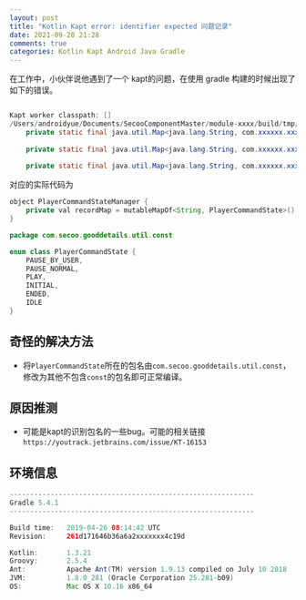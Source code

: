 ```yaml
---
layout: post
title: "Kotlin Kapt error: identifier expected 问题记录"
date: 2021-09-28 21:28
comments: true
categories: Kotlin Kapt Android Java Gradle 
---
```

在工作中，小伙伴说他遇到了一个 kapt的问题，在使用 gradle 构建的时候出现了如下的错误。

```java

Kapt worker classpath: []
/Users/androidyue/Documents/SecooComponentMaster/module-xxxx/build/tmp/kapt3/stubs/debug/com/xxxxx/xxxxx/util/PlayerCommandStateManager.java:7: error: <identifier> expected
    private static final java.util.Map<java.lang.String, com.xxxxxx.xxxxxxx.util.const.PlayerCommandState> recordMap = null;
                                                                                    ^/Users/androidyue/Documents/xxxxxxx/module-xxxxxx/build/tmp/kapt3/stubs/debug/com/xxxxx/xxxxxx/util/PlayerCommandStateManager.java:7: error: <identifier> expected
    private static final java.util.Map<java.lang.String, com.xxxxxx.xxxxxxxx.util.const.PlayerCommandState> recordMap = null;
                                                                                                            ^/Users/androidyue/Documents/xxxxxxx/module-xxxxxx/build/tmp/kapt3/stubs/debug/com/xxxxx/xxxxxxx/util/PlayerCommandStateManager.java:7: error: <identifier> expected
    private static final java.util.Map<java.lang.String, com.xxxxxx.xxxxxxx.util.const.PlayerCommandState> recordMap = null;

```

对应的实际代码为
```java
object PlayerCommandStateManager {
    private val recordMap = mutableMapOf<String, PlayerCommandState>()
}
```

```java
package com.secoo.gooddetails.util.const

enum class PlayerCommandState {
    PAUSE_BY_USER,
    PAUSE_NORMAL,
    PLAY,
    INITIAL,
    ENDED,
    IDLE
}
```

<!--more-->


## 奇怪的解决方法

  * 将`PlayerCommandState`所在的包名由`com.secoo.gooddetails.util.const`，修改为其他不包含`const`的包名即可正常编译。


## 原因推测
  * 可能是kapt的识别包名的一些bug。可能的相关链接 `https://youtrack.jetbrains.com/issue/KT-16153`

## 环境信息
```java
------------------------------------------------------------
Gradle 5.4.1
------------------------------------------------------------

Build time:   2019-04-26 08:14:42 UTC
Revision:     261d171646b36a6a2xxxxxxx4c19d

Kotlin:       1.3.21
Groovy:       2.5.4
Ant:          Apache Ant(TM) version 1.9.13 compiled on July 10 2018
JVM:          1.8.0_281 (Oracle Corporation 25.281-b09)
OS:           Mac OS X 10.16 x86_64

```